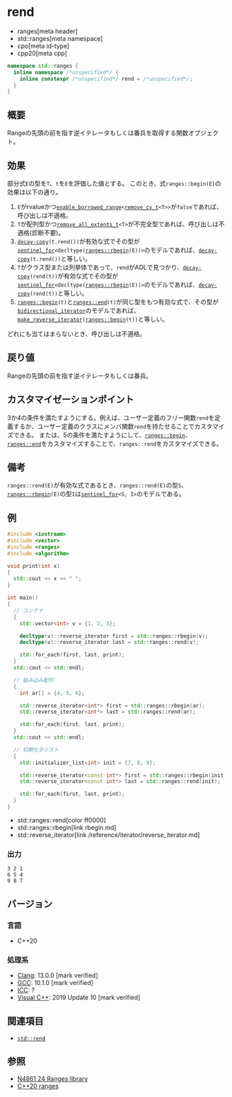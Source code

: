 # rend
* ranges[meta header]
* std::ranges[meta namespace]
* cpo[meta id-type]
* cpp20[meta cpp]

```cpp
namespace std::ranges {
  inline namespace /*unspecified*/ {
    inline constexpr /*unspecified*/ rend = /*unspecified*/;
  }
}
```

## 概要
Rangeの先頭の前を指す逆イテレータもしくは番兵を取得する関数オブジェクト。

## 効果
部分式`E`の型を`T`、`t`を`E`を評価した値とする。
このとき、式`ranges::begin(E)`の効果は以下の通り。

1. `E`がrvalueかつ[`enable_borrowed_range`](enable_borrowed_range.md)`<`[`remove_cv_t`](/reference/type_traits/remove_cv.md)`<T>>`が`false`であれば、呼び出しは不適格。
2. `T`が配列型かつ[`remove_all_extents_t`](/reference/type_traits/remove_all_extents.md)`<T>`が不完全型であれば、呼び出しは不適格(診断不要)。
3. [`decay-copy`](/reference/exposition-only/decay-copy.md)`(t.rend())`が有効な式でその型が[`sentinel_for`](/reference/iterator/sentinel_for.md)`<decltype(`[`ranges::rbegin`](rbegin.md)`(E))>`のモデルであれば、[`decay-copy`](/reference/exposition-only/decay-copy.md)`(t.rend())`と等しい。
4. `T`がクラス型または列挙体であって、`rend`がADLで見つかり、[`decay-copy`](/reference/exposition-only/decay-copy.md)`(rend(t))`が有効な式でその型が[`sentinel_for`](/reference/iterator/sentinel_for.md)`<decltype(`[`ranges::rbegin`](rbegin.md)`(E))>`のモデルであれば、[`decay-copy`](/reference/exposition-only/decay-copy.md)`(rend(t))`と等しい。
5. [`ranges::begin`](begin.md)`(t)`と[`ranges::end`](end.md)`(t)`が同じ型をもつ有効な式で、その型が[`bidirectional_iterator`](/reference/iterator/bidirectional_iterator.md)のモデルであれば、[`make_reverse_iterator`](/reference/iterator/make_reverse_iterator.md)`(`[`ranges::begin`](begin.md)`(t))`と等しい。

どれにも当てはまらないとき、呼び出しは不適格。

## 戻り値
Rangeの先頭の前を指す逆イテレータもしくは番兵。

## カスタマイゼーションポイント
3か4の条件を満たすようにする。例えば、ユーザー定義のフリー関数`rend`を定義するか、ユーザー定義のクラスにメンバ関数`rend`を持たせることでカスタマイズできる。
または、5の条件を満たすようにして、[`ranges::begin`](begin.md)、[`ranges::end`](end.md)をカスタマイズすることで、`ranges::rend`をカスタマイズできる。

## 備考
`ranges::rend(E)`が有効な式であるとき、`ranges::rend(E)`の型`S`、[`ranges::rbegin`](rbegin.md)`(E)`の型`I`は[`sentinel_for`](/reference/iterator/sentinel_for.md)`<S, I>`のモデルである。

## 例
```cpp example
#include <iostream>
#include <vector>
#include <ranges>
#include <algorithm>

void print(int x)
{
  std::cout << x << " ";
}

int main()
{
  // コンテナ
  {
    std::vector<int> v = {1, 2, 3};

    decltype(v)::reverse_iterator first = std::ranges::rbegin(v);
    decltype(v)::reverse_iterator last = std::ranges::rend(v);

    std::for_each(first, last, print);
  }
  std::cout << std::endl;

  // 組み込み配列
  {
    int ar[] = {4, 5, 6};

    std::reverse_iterator<int*> first = std::ranges::rbegin(ar);
    std::reverse_iterator<int*> last = std::ranges::rend(ar);

    std::for_each(first, last, print);
  }
  std::cout << std::endl;

  // 初期化子リスト
  {
    std::initializer_list<int> init = {7, 8, 9};

    std::reverse_iterator<const int*> first = std::ranges::rbegin(init);
    std::reverse_iterator<const int*> last = std::ranges::rend(init);

    std::for_each(first, last, print);
  }
}
```
* std::ranges::rend[color ff0000]
* std::ranges::rbegin[link rbegin.md]
* std::reverse_iterator[link /reference/iterator/reverse_iterator.md]

### 出力
```
3 2 1 
6 5 4 
9 8 7 
```

## バージョン
### 言語
- C++20

### 処理系
- [Clang](/implementation.md#clang): 13.0.0 [mark verified]
- [GCC](/implementation.md#gcc): 10.1.0 [mark verified]
- [ICC](/implementation.md#icc): ?
- [Visual C++](/implementation.md#visual_cpp): 2019 Update 10 [mark verified]

## 関連項目
- [`std::rend`](/reference/iterator/rend.md)

## 参照
- [N4861 24 Ranges library](https://timsong-cpp.github.io/cppwp/n4861/ranges)
- [C++20 ranges](https://techbookfest.org/product/5134506308665344)
